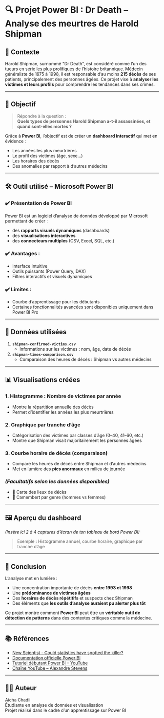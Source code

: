 # 🔍 Projet Power BI : Dr Death – Analyse des meurtres de Harold Shipman

## 📌 Contexte

Harold Shipman, surnommé "Dr Death", est considéré comme l’un des tueurs en série les plus prolifiques de l’histoire britannique. Médecin généraliste de 1975 à 1998, il est responsable d’au moins **215 décès** de ses patients, principalement des personnes âgées. Ce projet vise à **analyser les victimes et leurs profils** pour comprendre les tendances dans ses crimes.

---

## 🎯 Objectif

> Répondre à la question :  
> **Quels types de personnes Harold Shipman a-t-il assassinées, et quand sont-elles mortes ?**

Grâce à **Power BI**, l’objectif est de créer un **dashboard interactif** qui met en évidence :
- Les années les plus meurtrières
- Le profil des victimes (âge, sexe…)
- Les horaires des décès
- Des anomalies par rapport à d’autres médecins

---

## 🛠️ Outil utilisé – Microsoft Power BI

### ✔️ Présentation de Power BI
Power BI est un logiciel d’analyse de données développé par Microsoft permettant de créer :
- des **rapports visuels dynamiques** (dashboards)
- des **visualisations interactives**
- des **connecteurs multiples** (CSV, Excel, SQL, etc.)

### ✔️ Avantages :
- Interface intuitive
- Outils puissants (Power Query, DAX)
- Filtres interactifs et visuels dynamiques

### ✔️ Limites :
- Courbe d’apprentissage pour les débutants
- Certaines fonctionnalités avancées sont disponibles uniquement dans Power BI Pro

---

## 📁 Données utilisées

1. **`shipman-confirmed-victims.csv`**
   - Informations sur les victimes : nom, âge, date de décès
2. **`shipman-times-comparison.csv`**
   - Comparaison des heures de décès : Shipman vs autres médecins

---

## 📊 Visualisations créées

### 1. **Histogramme : Nombre de victimes par année**
- Montre la répartition annuelle des décès
- Permet d’identifier les années les plus meurtrières

### 2. **Graphique par tranche d’âge**
- Catégorisation des victimes par classes d’âge (0–40, 41–60, etc.)
- Montre que Shipman visait majoritairement les personnes âgées

### 3. **Courbe horaire de décès (comparaison)**
- Compare les heures de décès entre Shipman et d’autres médecins
- Met en lumière des **pics anormaux** en milieu de journée

### *(Facultatifs selon les données disponibles)*
- 📍 Carte des lieux de décès
- 🥧 Camembert par genre (hommes vs femmes)

---

## 🖼️ Aperçu du dashboard

*(Insère ici 2 à 4 captures d’écran de ton tableau de bord Power BI)*  
> Exemple : Histogramme annuel, courbe horaire, graphique par tranche d’âge

---

## 📌 Conclusion

L’analyse met en lumière :
- Une concentration importante de décès **entre 1993 et 1998**
- Une **prédominance de victimes âgées**
- Des **horaires de décès répétitifs** et suspects chez Shipman
- Des éléments que **les outils d’analyse auraient pu alerter plus tôt**

Ce projet montre comment **Power BI** peut être un **véritable outil de détection de patterns** dans des contextes critiques comme la médecine.

---

## 📚 Références

- [New Scientist - Could statistics have spotted the killer?](https://www.newscientist.com/article/dn7958-statistics-could-have-spotted-mass-murderer/)
- [Documentation officielle Power BI](https://learn.microsoft.com/fr-fr/power-bi/)
- [Tutoriel débutant Power BI – YouTube](https://www.youtube.com/watch?v=TmhQCQr_DCA)
- [Chaîne YouTube – Alexandre Stevens](https://www.youtube.com/@alexpbix)

---

## 👩‍💻 Auteur

Aicha Chadli  
Étudiante en analyse de données et visualisation  
Projet réalisé dans le cadre d’un apprentissage sur Power BI
